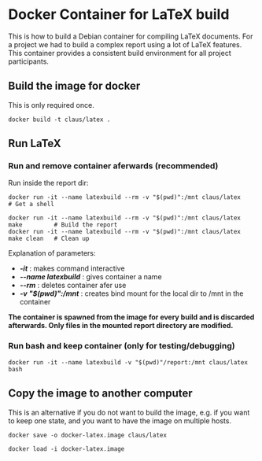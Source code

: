 # Docker Container for LaTeX build

This is how to build a Debian container for compiling LaTeX documents. For a project we had
to build a complex report using a lot of LaTeX features. This container provides a consistent
build environment for all project participants.


## Build the image for docker

This is only required once.
```
docker build -t claus/latex .
```

## Run LaTeX


### Run and remove container aferwards (recommended)

Run inside the report dir:

```
docker run -it --name latexbuild --rm -v "$(pwd)":/mnt claus/latex				# Get a shell

docker run -it --name latexbuild --rm -v "$(pwd)":/mnt claus/latex make			# Build the report
docker run -it --name latexbuild --rm -v "$(pwd)":/mnt claus/latex make clean	# Clean up
```

Explanation of parameters:
* __*-it*__ : makes command interactive
* __*--name latexbuild*__ : gives container a name
* __*--rm*__ : deletes container afer use
* __*-v "$(pwd)":/mnt*__ : creates bind mount for the local dir to /mnt in the container

__The container is spawned from the image for every build and is discarded afterwards. Only files in the
mounted report directory are modified.__

### Run bash and keep container (only for testing/debugging)

```
docker run -it --name latexbuild -v "$(pwd)"/report:/mnt claus/latex bash
```


## Copy the image to another computer

This is an alternative if you do not want to build the image, e.g. if you want to keep one state, and you want to
have the image on multiple hosts.

```
docker save -o docker-latex.image claus/latex

docker load -i docker-latex.image
```


